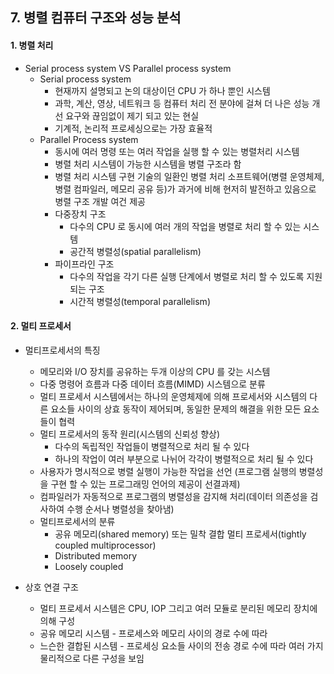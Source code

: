 ## 7. 병렬 컴퓨터 구조와 성능 분석
#### 1. 병렬 처리
* Serial process system VS Parallel process system
    * Serial process system
        * 현재까지 설명되고 논의 대상이던 CPU 가 하나 뿐인 시스템
        * 과학, 계산, 영상, 네트워크 등 컴퓨터 처리 전 분야에 걸쳐 더 나은 성능 개선 요구와 끊임없이 제기 되고 있는 현실
        * 기계적, 논리적 프로세싱으로는 가장 효율적
    * Parallel Process system
        * 동시에 여러 명령 또는 여러 작업을 실행 할 수 있는 병렬처리 시스템
        * 병렬 처리 시스템이 가능한 시스템을 병렬 구조라 함
        * 병렬 처리 시스템 구현 기술의 일환인 병렬 처리 소프트웨어(병렬 운영체제, 병렬 컴파일러, 메모리 공유 등)가 과거에 비해 현저히 발전하고 있음으로 병렬 구조 개발 여건 제공
        * 다중장치 구조
            * 다수의 CPU 로 동시에 여러 개의 작업을 병렬로 처리 할 수 있는 시스템
            * 공간적 병렬성(spatial parallelism)
        * 파이프라인 구조
            * 다수의 작업을 각기 다른 실행 단계에서 병렬로 처리 할 수 있도록 지원되는 구조
            * 시간적 병렬성(temporal parallelism)
    
#### 2. 멀티 프로세서
* 멀티프로세서의 특징
    * 메모리와 I/O 장치를 공유하는 두개 이상의 CPU 를 갖는 시스템
    * 다중 명령어 흐름과 다중 데이터 흐름(MIMD) 시스템으로 분류
    * 멀티 프로세서 시스템에서는 하나의 운영체제에 의해 프로세서와 시스템의 다른 요소들 사이의 상효 동작이 제어되며, 동일한 문제의 해결을 위한 모든 요소들이 협력
    * 멀티 프로세서의 동작 원리(시스템의 신뢰성 향상)
        * 다수의 독립적인 작업들이 병렬적으로 처리 될 수 있다
        * 하나의 작업이 여러 부분으로 나뉘어 각각이 병렬적으로 처리 될 수 있다
    * 사용자가 명시적으로 병렬 실행이 가능한 작업을 선언 (프로그램 실행의 병렬성을 구현 할 수 있는 프로그래밍 언어의 제공이 선결과제)
    * 컴파일러가 자동적으로 프로그램의 병렬성을 감지해 처리(데이터 의존성을 검사하여 수행 순서나 병렬성을 찾아냄)
    * 멀티프로세서의 분류
        * 공유 메모리(shared memory) 또는 밀착 결합 멀티 프로세서(tightly coupled multiprocessor)
        * Distributed memory
        * Loosely coupled
    
* 상호 연결 구조
    * 멀티 프로세서 시스템은 CPU, IOP 그리고 여러 모듈로 분리된 메모리 장치에 의해 구성
    * 공유 메모리 시스템 - 프로세스와 메모리 사이의 경로 수에 따라
    * 느슨한 결합된 시스템 - 프로세싱 요소들 사이의 전송 경로 수에 따라 여러 가지 물리적으로 다른 구성을 보임
    
